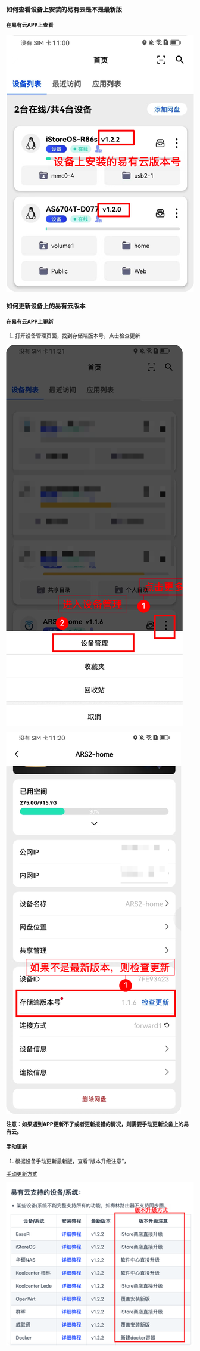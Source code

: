 
### 如何查看设备上安装的易有云是不是最新版

#### 在易有云APP上查看

![image](./image/support/1.png)


### 如何更新设备上的易有云版本

#### 在易有云APP上更新

1. 打开设备管理页面，找到存储端版本号，点击检查更新

![image](./image/support/2.png)

![image](./image/support/3.png)

**注意：如果遇到APP更新不了或者更新报错的情况，则需要手动更新设备上的易有云。**

#### 手动更新

1. 根据设备手动更新最新版，查看“版本升级注意”，

[手动更新方式](/zh/guide/linkease/install/device/support.html#易有云支持的设备-系统)

![image](./image/support/4.png)
